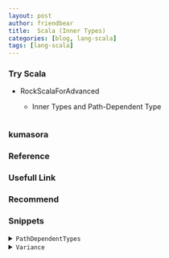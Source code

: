 ```yaml
---
layout: post
author: friendbear
title:  Scala (Inner Types)
categories: [blog, lang-scala]
tags: [lang-scala]
---
```


### Try Scala
- RockScalaForAdvanced
  - Inner Types and Path-Dependent Type

    ```scala
    ```

### kumasora

### Reference

### Usefull Link

### Recommend


### Snippets

<details>
<summary><code>PathDependentTypes</code></summary>
<pre>
<code>
#!/usr/bin/env amm
@main
def PathDependentTypes(args: String*) = {
  class Outer {
    class Inner
    object InnerObject
    type InnerType

    def print(i: Inner) = println(i)
    def printGeneral(i: Outer#Inner) = println(i)
  }

  def aMethod: Int= {
    class HelperClass
    type HelperType = String
    2
  }

  // per-instance
  val o = new Outer
  val inner = new o.Inner // o.Inner is a Type

  val oo = new Outer
  // val otherInner: oo.Inner = new o.Inner

  o.print(inner)

  // path-dependent types

  // Outer#Inner
  o.printGeneral(inner)
  oo.printGeneral(inner)

  /*
    Exercise
    DB keyed by Int or String, but maybe others
   */
  /*
    use path-dependent types
    abstract type members and/or type aliases
   */
  trait ItemLike {
    type Key
  }
  trait Item[K] extends ItemLike {
    type Key = K
  }
  trait IntItem extends Item[Int]
  trait StringItem extends Item[String]

  def get[ItemType <: ItemLike](key: ItemType#Key): ItemType = ???

  get[IntItem](42) // ok

  get[StringItem]("scala") // ok
}
</code>
</pre>
</details>

<details>
<summary><code>Variance</code></summary>
<pre>
<code>
#!/usr/bin/env amm

@main
def Variance(args: String*) = {

}

</code>
</pre>
<details>
<summary><code>Type Members</code></summary>
<pre>
<code>
#!/usr/bin/env amm

@main
def TypeMembers(args: String*) = {
}
</code>
</pre>
</details>
<details>
<summary>-</summary>
<pre>
<code>
#!/usr/bin/env amm

@main
def ImplicitOrdering(args: String*) = {
}

</code>
</pre>
</details>

